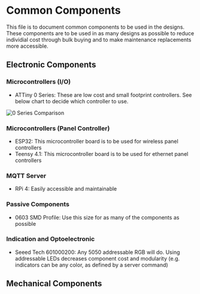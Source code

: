 # Common Components
This file is to document common components to be used in the designs. These components are to be used in as many designs as possible to reduce individial cost through bulk buying and to make maintenance replacements more accessible.

## Electronic Components

### Microcontrollers (I/O)
* ATTiny 0 Series: These are low cost and small footprint controllers. See below chart to decide which controller to use.

![0 Series Comparison](https://daumemo.com/wp-content/uploads/2022/02/tinyAVR-ATtiny-seroes-0-microcontrollers-family-flash-and-pin-sizes-1200x549.png)

### Microcontrollers (Panel Controller)
* ESP32: This microcontroller board is to be used for wireless panel controllers
* Teensy 4.1: This microcontroller board is to be used for ethernet panel controllers

### MQTT Server
* RPi 4: Easily accessible and maintainable

### Passive Components
* 0603 SMD Profile: Use this size for as many of the components as possible

### Indication and Optoelectronic
* Seeed Tech 601000200: Any 5050 addressable RGB will do. Using addressable LEDs decreases component cost and modularity (e.g. indicators can be any color, as defined by a server command)

## Mechanical Components
